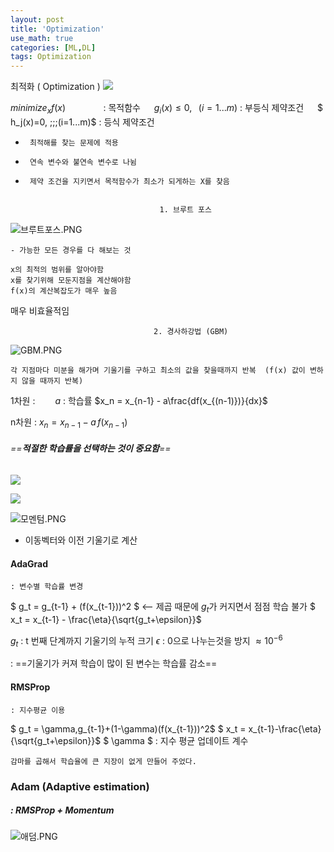 ```yaml
--- 
layout: post
title: 'Optimization'
use_math: true
categories: [ML,DL]
tags: Optimization
---
```

최적화 ( Optimization )
![](https://heung-bae-lee.github.io/image/optimization_theory_and_algorithm_learning.png)

$minimize_x f\left(x\right)$  $\;\;\;\;\;\;$$\;\;\;\;\;\;\;\;\;$ : 목적함수
$\;\;\;\;$ $g_i(x)\leq0, \;\;\;(i=1...m)$  : 부등식 제약조건
$\;\;\;\;$ $ h_j(x)=0, \;\;\;(i=1...m)$  : 등식 제약조건
     
     
-      최적해를 찾는 문제에 적용
-      연속 변수와 불연속 변수로 나뉨
-      제약 조건을 지키면서 목적함수가 최소가 되게하는 X를 찾음  


									1. 브루트 포스


![브루트포스.PNG](C:\Users\승현\Pictures\브루트포스.PNG)

	- 가능한 모든 경우를 다 해보는 것
	
    x의 최적의 범위를 알아야함
    x를 찾기위해 모둔지점을 계산해야함
    f(x)의 계산복잡도가 매우 높음
매우 비효율적임 


									2. 경사하강법 (GBM)


![GBM.PNG](C:\Users\승현\Pictures\GBM.PNG)

	각 지점마다 미분을 해가며 기울기를 구하고 최소의 값을 찾을때까지 반복  (f(x) 값이 변하지 않을 때까지 반복)
    
1차원 :$\;\;\;\;\;\;\;\;$ $a$ : 학습률
   $x_n = x_{n-1} - a\frac{df(x_{(n-1)})}{dx}$

n차원 :
	$x_n = x_{n-1}-a\,f(x_{n-1})$

###### ==**적절한 학습률을 선택하는 것이 중요함**==

![](https://heung-bae-lee.github.io/image/selection_of_learning_rate.png)




![](https://heung-bae-lee.github.io/image/analysis_and_numerical_method.png)






![모멘텀.PNG](C:\Users\승현\Pictures\모멘텀.PNG)

- 이동벡터와 이전 기울기로 계산


#### AdaGrad 
    : 변수별 학습률 변경
  $ g_t = g_{t-1} + (f(x_{t-1}))^2 $ <-- 제곱 때문에 $g_t$가 커지면서 점점 학습 불가
  $ x_t = x_{t-1} - \frac{\eta}{\sqrt{g_t+\epsilon}}$
  
  $g_t$ : t 번째 단계까지 기울기의 누적 크기
  $\epsilon$ : 0으로 나누는것을 방지 $\approx 10^{-6}$ 

 : ==기울기가 커져 학습이 많이 된 변수는 학습률 감소==
 

#### RMSProp 
    : 지수평균 이용
   $ g_t = \gamma\,g_{t-1}+(1-\gamma)(f(x_{t-1}))^2$
   $ x_t = x_{t-1}-\frac{\eta}{\sqrt{g_t+\epsilon}}$
   $ \gamma $ : 지수 평균 업데이트 계수
   
	감마를 곱해서 학습율에 큰 지장이 없게 만들어 주었다.
    
### Adam (Adaptive estimation) 
  ##### :  RMSProp + Momentum


![애덤.PNG](C:\Users\승현\Pictures\애덤.PNG)











